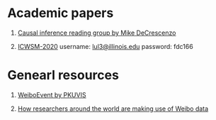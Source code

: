 # Academic papers
1. [Causal inference reading group by Mike DeCrescenzo](https://mikedecr.github.io/teaching/causal-inf-2019/)

2. [ICWSM-2020](https://icwsm.org/virtual/2020/index.html)
username: lul3@illinois.edu
password: fdc166


# Genearl resources
1. [WeiboEvent by PKUVIS](http://vis.pku.edu.cn/weibova/weiboevents/index.html)

2. [How researchers around the world are making use of Weibo data](https://ocean.sagepub.com/blog/how-researchers-around-the-world-are-making-use-of-weibo-data)
